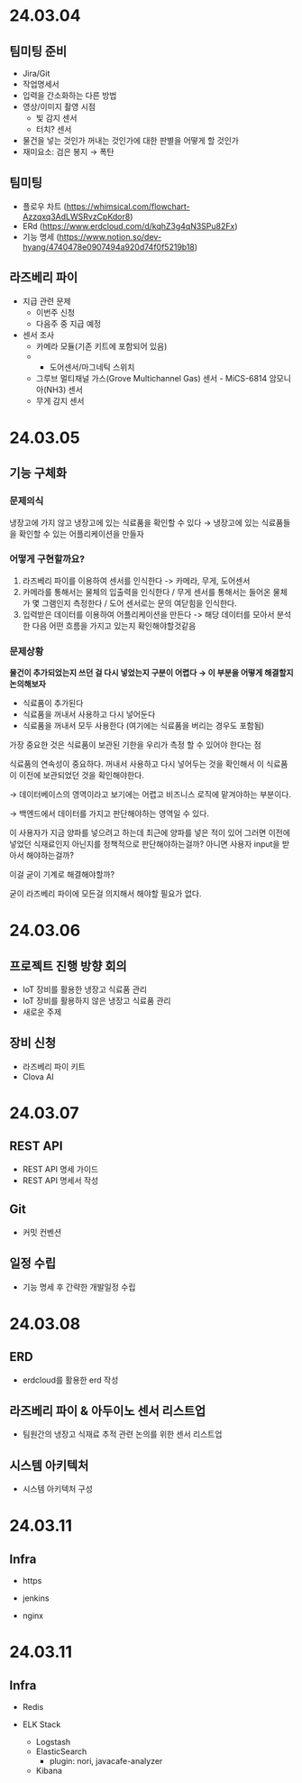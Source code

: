 # 24.03.04

## 팀미팅 준비
- Jira/Git
- 작업명세서
- 입력을 간소화하는 다른 방법
- 영상/이미지 촬영 시점
    - 빛 감지 센서
    - 터치? 센서
- 물건을 넣는 것인가 꺼내는 것인가에 대한 판별을 어떻게 할 것인가
- 재미요소: 검은 봉지 → 폭탄

## 팀미팅
- 플로우 차트 (https://whimsical.com/flowchart-Azzqxq3AdLWSRvzCpKdor8)
- ERd (https://www.erdcloud.com/d/kqhZ3g4qN3SPu82Fx)
- 기능 명세 (https://www.notion.so/dev-hyang/4740478e0907494a920d74f0f5219b18)

## 라즈베리 파이
- 지급 관련 문제
    - 이번주 신청
    - 다음주 중 지급 예정
- 센서 조사
    - 카메라 모듈(기존 키트에 포함되어 있음)
    - - 도어센서/마그네틱 스위치
    - 그루브 멀티채널 가스(Grove Multichannel Gas) 센서 - MiCS-6814 암모니아(NH3) 센서
    - 무게 감지 센서

# 24.03.05

## 기능 구체화

### 문제의식

냉장고에 가지 않고 냉장고에 있는 식료품을 확인할 수 있다 →  냉장고에 있는 식료품들을 확인할 수 있는 어플리케이션을 만들자 

### 어떻게 구현할까요?

1. 라즈베리 파이를 이용하여 센서를 인식한다 -> 카메라, 무게, 도어센서
2. 카메라를 통해서는 물체의 입출력을 인식한다 / 무게 센서를 통해서는 들어온 물체가 몇 그램인지 측정한다 / 도어 센서로는 문의 여닫힘을 인식한다.
3. 입력받은 데이터를 이용하여 어플리케이션을 만든다 -> 해당 데이터를 모아서 분석한 다음 어떤 흐름을 가지고 있는지 확인해야할것같음

### 문제상황

**물건이 추가되었는지 쓰던 걸 다시 넣었는지 구분이 어렵다 → 이 부분을 어떻게 해결할지 논의해보자**

- 식료품이 추가된다
- 식료품을 꺼내서 사용하고 다시 넣어둔다
- 식료품을 꺼내서 모두 사용한다 (여기에는 식료품을 버리는 경우도 포함됨)

가장 중요한 것은 식료품이 보관된 기한을 우리가 측정 할 수 있어야 한다는 점 

식료품의 연속성이 중요하다. 꺼내서 사용하고 다시 넣어두는 것을 확인해서 이 식료품이 이전에 보관되었던 것을 확인해야한다.

→ 데이터베이스의 영역이라고 보기에는 어렵고 비즈니스 로직에 맡겨야하는 부분이다.

→ 백엔드에서 데이터를 가지고 판단해야하는 영역일 수 있다.

이 사용자가 지금 양파를 넣으려고 하는데 최근에 양파를 넣은 적이 있어 그러면 이전에 넣었던 식재료인지 아닌지를 정책적으로 판단해야하는걸까? 아니면 사용자 input을 받아서 해야하는걸까?

이걸 굳이 기계로 해결해야할까? 

굳이 라즈베리 파이에 모든걸 의지해서 해야할 필요가 없다.

# 24.03.06

## 프로젝트 진행 방향 회의
- IoT 장비를 활용한 냉장고 식료품 관리
- IoT 장비를 활용하지 않은 냉장고 식료품 관리
- 새로운 주제

## 장비 신청
- 라즈베리 파이 키트
- Clova AI

# 24.03.07

## REST API
- REST API 명세 가이드
- REST API 명세서 작성

## Git
- 커밋 컨벤션

## 일정 수립
- 기능 명세 후 간략한 개발일정 수립

# 24.03.08

## ERD
- erdcloud를 활용한 erd 작성

## 라즈베리 파이 & 아두이노 센서 리스트업
- 팀원간의 냉장고 식재료 추적 관련 논의를 위한 센서 리스트업

## 시스템 아키텍처
- 시스템 아키텍처 구성

# 24.03.11

## Infra

- https

- jenkins

- nginx

# 24.03.11

## Infra

- Redis

- ELK Stack
    - Logstash
    - ElasticSearch
        - plugin: nori, javacafe-analyzer
    - Kibana

